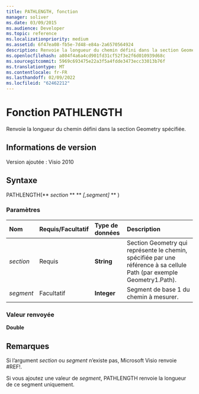 ```yaml
---
title: PATHLENGTH, fonction
manager: soliver
ms.date: 03/09/2015
ms.audience: Developer
ms.topic: reference
ms.localizationpriority: medium
ms.assetid: 6f47ea08-fb5e-7d48-e84a-2a6570564924
description: Renvoie la longueur du chemin défini dans la section Geometry spécifiée.
ms.openlocfilehash: a804f4a6a4cd901fd31cf52f3e2f6d010939d68c
ms.sourcegitcommit: 5969c693475e22a3f5a4fdde3473ecc33013b76f
ms.translationtype: MT
ms.contentlocale: fr-FR
ms.lasthandoff: 02/09/2022
ms.locfileid: "62462212"
---
```

# <a name="pathlength-function"></a>Fonction PATHLENGTH

Renvoie la longueur du chemin défini dans la section Geometry spécifiée.
  
## <a name="version-information"></a>Informations de version

Version ajoutée : Visio 2010

  
## <a name="syntax"></a>Syntaxe

PATHLENGTH(** *section* ** ** *[,segment]* ** ) 
  
### <a name="parameters"></a>Paramètres

|**Nom**|**Requis/Facultatif**|**Type de données**|**Description**|
|:-----|:-----|:-----|:-----|
| _section_ <br/> |Requis  <br/> |**String** <br/> |Section Geometry qui représente le chemin, spécifiée par une référence à sa cellule Path (par exemple Geometry1.Path).  <br/> |
| _segment_ <br/> |Facultatif  <br/> |**Integer** <br/> |Segment de base 1 du chemin à mesurer.  <br/> |

### <a name="return-value"></a>Valeur renvoyée

 **Double**
  
## <a name="remarks"></a>Remarques

Si l’argument _section_ ou _segment_ n’existe pas, Microsoft Visio renvoie #REF!.
  
Si vous ajoutez une valeur de _segment_, PATHLENGTH renvoie la longueur de ce segment uniquement.